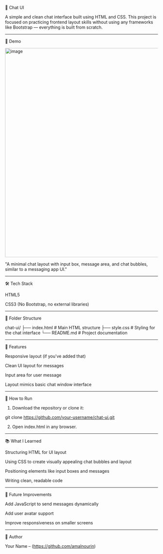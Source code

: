 💬 Chat UI

A simple and clean chat interface built using HTML and CSS. This project is focused on practicing frontend layout skills without using any frameworks like Bootstrap — everything is built from scratch.


---

📸 Demo

<img width="885" height="688" alt="image" src="https://github.com/user-attachments/assets/43b05307-c3f1-4fd5-ac0f-45cf0911ea7d" />


"A minimal chat layout with input box, message area, and chat bubbles, similar to a messaging app UI."




---

🛠️ Tech Stack

HTML5

CSS3 (No Bootstrap, no external libraries)



---

📁 Folder Structure

chat-ui/
├── index.html       # Main HTML structure
├── style.css        # Styling for the chat interface
└── README.md        # Project documentation


---

📌 Features

Responsive layout (if you've added that)

Clean UI layout for messages

Input area for user message

Layout mimics basic chat window interface



---

🚀 How to Run

1. Download the repository or clone it:

git clone https://github.com/your-username/chat-ui.git


2. Open index.html in any browser.




---

📚 What I Learned

Structuring HTML for UI layout

Using CSS to create visually appealing chat bubbles and layout

Positioning elements like input boxes and messages

Writing clean, readable code



---

🙌 Future Improvements


Add JavaScript to send messages dynamically

Add user avatar support

Improve responsiveness on smaller screens



---

🧠 Author

Your Name – (https://github.com/amalnourin)


